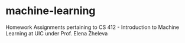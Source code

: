 # machine-learning
Homework Assignments pertaining to CS 412 - Introduction to Machine Learning at UIC under Prof. Elena Zheleva
